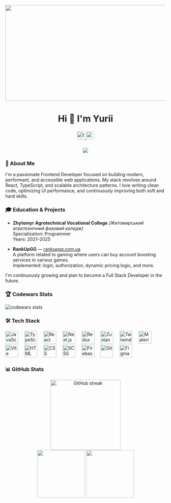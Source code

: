 <br clear="both">

<div align="center">
  <img height="300" width="600" src="https://user-images.githubusercontent.com/74038190/225813708-98b745f2-7d22-48cf-9150-083f1b00d6c9.gif" />
</div>

###

<h1 align="center">Hi 👋 I'm Yurii</h1>

###

<div align="center">
  <a href="https://t.me/FrontendDeveloper19" target="_blank">
    <img src="https://img.shields.io/static/v1?message=Telegram&logo=telegram&label=&color=2CA5E0&logoColor=white&labelColor=&style=for-the-badge" height="25" alt="telegram logo" />
  </a>
  <a href="https://www.codewars.com/users/BlackFargo" target="_blank">
    <img src="https://img.shields.io/badge/Codewars-BlackFargo-B1361E?style=for-the-badge&logo=codewars&logoColor=white" height="25" alt="codewars logo" />
  </a>
</div>

###

<div align="center">
  <img src="https://visitor-badge.laobi.icu/badge?page_id=BlackFargo.BlackFargo" />
</div>

###

<h3 align="left">🧠 About Me</h3>

<p align="left">
I'm a passionate Frontend Developer focused on building modern, performant, and accessible web applications. My stack revolves around React, TypeScript, and scalable architecture patterns. I love writing clean code, optimizing UI performance, and continuously improving both soft and hard skills.
</p>

###

<h3 align="left">🎓 Education & Projects</h3>

- **Zhytomyr Agrotechnical Vocational College** *(Житомирський агротехнічний фаховий коледж)*  
  Specialization: Programmer  
  Years: 2021–2025

- **RankUpGG** — [rankupgg.com.ua](https://rankupgg.com.ua)  
  A platform related to gaming where users can buy account boosting services in various games.  
  Implemented: login, authorization, dynamic pricing logic, and more.

<p align="left">
I'm continuously growing and plan to become a Full Stack Developer in the future.
</p>

###

<h3 align="left">🏆 Codewars Stats</h3>

<div align="left">
  <img src="https://www.codewars.com/users/BlackFargo/badges/large" alt="codewars stats">
</div>

###

<h3 align="left">🛠 Tech Stack</h3>

<div align="left">
  <img src="https://cdn.jsdelivr.net/gh/devicons/devicon/icons/javascript/javascript-original.svg" height="40" alt="JavaScript" />
  <img width="12" />
  <img src="https://cdn.jsdelivr.net/gh/devicons/devicon/icons/typescript/typescript-original.svg" height="40" alt="TypeScript" />
  <img width="12" />
  <img src="https://cdn.jsdelivr.net/gh/devicons/devicon/icons/react/react-original.svg" height="40" alt="React" />
  <img width="12" />
  <img src="https://skillicons.dev/icons?i=nextjs" height="40" alt="Next.js" />
  <img width="12" />
  <img src="https://skillicons.dev/icons?i=redux" height="40" alt="Redux Toolkit" />
  <img width="12" />
  <img src="https://skillicons.dev/icons?i=zustand" height="40" alt="Zustand" />
  <img width="12" />
  <img src="https://skillicons.dev/icons?i=tailwind" height="40" alt="Tailwind CSS" />
  <img width="12" />
  <img src="https://skillicons.dev/icons?i=mui" height="40" alt="Material UI" />
  <img width="12" />
  <img src="https://skillicons.dev/icons?i=vite" height="40" alt="Vite" />
  <img width="12" />
  <img src="https://skillicons.dev/icons?i=html" height="40" alt="HTML" />
  <img width="12" />
  <img src="https://skillicons.dev/icons?i=css" height="40" alt="CSS" />
  <img width="12" />
  <img src="https://skillicons.dev/icons?i=scss" height="40" alt="SCSS" />
  <img width="12" />
  <img src="https://skillicons.dev/icons?i=firebase" height="40" alt="Firebase" />
  <img width="12" />
  <img src="https://skillicons.dev/icons?i=git" height="40" alt="Git" />
  <img width="12" />
  <img src="https://skillicons.dev/icons?i=figma" height="40" alt="Figma" />
</div>

###

<h3 align="left">📊 GitHub Stats</h3>

<div align="center">
  <img src="https://streak-stats.demolab.com?user=BlackFargo&locale=en&mode=daily&theme=dark&hide_border=false&border_radius=5" height="220" alt="GitHub streak" />
</div>

<div align="center">
  <img src="https://github-readme-stats.vercel.app/api?username=BlackFargo&show_icons=true&include_all_commits=true&theme=dracula&locale=en" height="150" />
  <img src="https://github-readme-stats.vercel.app/api/top-langs?username=BlackFargo&layout=compact&card_width=320&langs_count=5&theme=dracula" height="150" />
</div>
